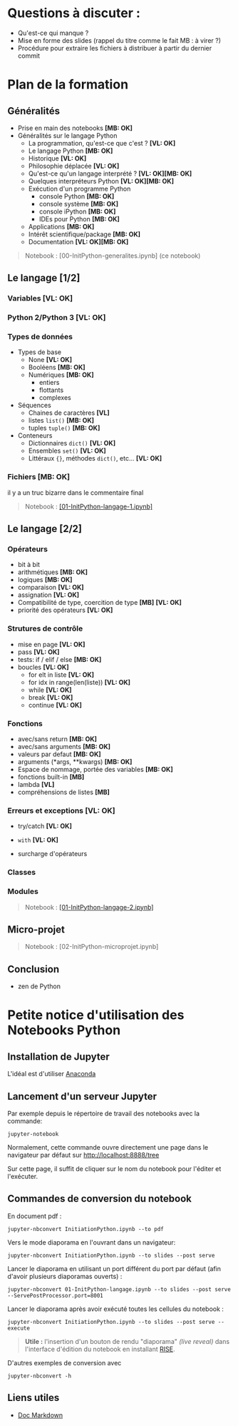 # Questions à discuter :

- Qu'est-ce qui manque ?
- Mise en forme des slides (rappel du titre comme le fait MB : à virer ?)
- Procédure pour extraire les fichiers à distribuer à partir du dernier commit

# Plan de la formation

## Généralités

- Prise en main des notebooks **[MB: OK]**
- Généralités sur le langage Python
	- La programmation, qu'est-ce que c'est ? **[VL: OK]**
	- Le langage Python **[MB: OK]**
	- Historique **[VL: OK]**
	- Philosophie déplacée **[VL: OK]**
	- Qu'est-ce qu'un langage interprété ? **[VL: OK][MB: OK]**
	- Quelques interpréteurs Python **[VL: OK][MB: OK]**
	- Exécution d'un programme Python
		- console Python **[MB: OK]**
		- console système **[MB: OK]**
		- console iPython **[MB: OK]**
		- IDEs pour Python **[MB: OK]**
	- Applications **[MB: OK]**
	- Intérêt scientifique/package **[MB: OK]**
	- Documentation **[VL: OK][MB: OK]**


> Notebook : [00-InitPython-generalites.ipynb] (ce notebook)

## Le langage [1/2]

### Variables **[VL: OK]**
### Python 2/Python 3 **[VL: OK]**
### Types de données
- Types de base
	- None **[VL: OK]**
	- Booléens **[MB: OK]**
	- Numériques **[MB: OK]**
		- entiers
		- flottants
		- complexes	
- Séquences
	- Chaines de caractères **[VL]**
	- listes ``list()`` **[MB: OK]**
	- tuples ``tuple()`` **[MB: OK]**
- Conteneurs
	- Dictionnaires ``dict()`` **[VL: OK]**
	- Ensembles ``set()`` **[VL: OK]**
	- Littéraux ``{}``, méthodes ``dict()``, etc... **[VL: OK]**
	
### Fichiers **[MB: OK]**
il y a un truc bizarre dans le commentaire final

> Notebook : [[01-InitPython-langage-1.ipynb]](http://localhost:8888/notebooks/01-InitPython-langage-1.ipynb)

## Le langage [2/2]

### Opérateurs

- bit à bit 
- arithmétiques **[MB: OK]**
- logiques **[MB: OK]**
- comparaison **[VL: OK]**
- assignation **[VL: OK]**
- Compatibilité de type, coercition de type **[MB]** **[VL: OK]**
- priorité des opérateurs **[VL: OK]**


### Strutures de contrôle

- mise en page **[VL: OK]**
- pass **[VL: OK]**
- tests: if / elif / else **[MB: OK]**
- boucles **[VL: OK]**
	* for elt in liste **[VL: OK]**
	* for idx in range(len(liste)) **[VL: OK]**
	* while **[VL: OK]**
	* break **[VL: OK]**
	* continue **[VL: OK]**

### Fonctions
  * avec/sans return **[MB: OK]**
  * avec/sans arguments **[MB: OK]**
  * valeurs par defaut **[MB: OK]**
  * arguments (*args, **kwargs) **[MB: OK]**
  * Espace de nommage, portée des variables **[MB: OK]**
  * fonctions built-in **[MB]**
  * lambda **[VL]**
  * compréhensions de listes **[MB]**

### Erreurs et exceptions **[VL: OK]**
- try/catch **[VL: OK]**
- ``with`` **[VL: OK]**


- surcharge d'opérateurs

### Classes

### Modules

> Notebook : [[01-InitPython-langage-2.ipynb]](http://localhost:8888/notebooks/01-InitPython-langage-2.ipynb)

## Micro-projet

> Notebook : [02-InitPython-microprojet.ipynb]

## Conclusion

- zen de Python


# Petite notice d'utilisation des Notebooks Python


## Installation de Jupyter

L'idéal est d'utiliser [Anaconda](http://jupyter.readthedocs.org/en/latest/install.html)

## Lancement d'un serveur Jupyter

Par exemple depuis le répertoire de travail des notebooks avec la commande:

	jupyter-notebook

Normalement, cette commande ouvre directement une page dans le navigateur par défaut sur [http://localhost:8888/tree](http://localhost:8888/tree)

Sur cette page, il suffit de cliquer sur le nom du notebook pour l'éditer et l'exécuter.

## Commandes de conversion du notebook

En document pdf :

	jupyter-nbconvert InitiationPython.ipynb --to pdf
	
Vers le mode diaporama en l'ouvrant dans un navigateur:

	jupyter-nbconvert InitiationPython.ipynb --to slides --post serve
	
Lancer le diaporama en utilisant un port différent du port par défaut (afin d'avoir plusieurs diaporamas ouverts) :

	jupyter-nbconvert 01-InitPython-langage.ipynb --to slides --post serve --ServePostProcessor.port=8001 
	
Lancer le diaporama après avoir exécuté toutes les cellules du notebook :

	jupyter-nbconvert InitiationPython.ipynb --to slides --post serve --execute


> **Utile :** l'insertion d'un bouton de rendu "diaporama" *(live reveal)* dans l'interface d'édition du notebook en installant [RISE](https://github.com/damianavila/RISE).
	
D'autres exemples de conversion avec

	jupyter-nbconvert -h
    
## Liens utiles

- [Doc Markdown](https://guides.github.com/features/mastering-markdown)
